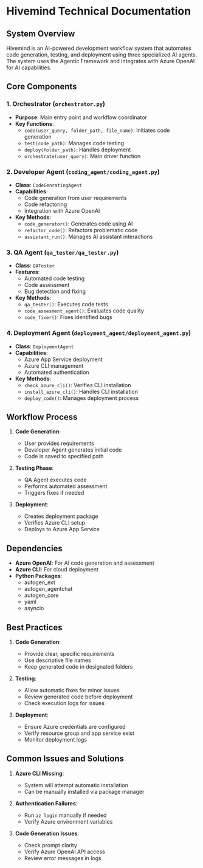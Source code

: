 # Hivemind Technical Documentation

## System Overview

Hivemind is an AI-powered development workflow system that automates code generation, testing, and deployment using three specialized AI agents. The system uses the Agentic Framework and integrates with Azure OpenAI for AI capabilities.

## Core Components

### 1. Orchestrator (`orchestrator.py`)
- **Purpose**: Main entry point and workflow coordinator
- **Key Functions**:
  - `code(user_query, folder_path, file_name)`: Initiates code generation
  - `test(code_path)`: Manages code testing
  - `deploy(folder_path)`: Handles deployment
  - `orchestrate(user_query)`: Main driver function

### 2. Developer Agent (`coding_agent/coding_agent.py`)
- **Class**: `CodeGenratingAgent`
- **Capabilities**:
  - Code generation from user requirements
  - Code refactoring
  - Integration with Azure OpenAI
- **Key Methods**:
  - `code_generator()`: Generates code using AI
  - `refactor_code()`: Refactors problematic code
  - `assistant_run()`: Manages AI assistant interactions

### 3. QA Agent (`qa_tester/qa_tester.py`)
- **Class**: `QATester`
- **Features**:
  - Automated code testing
  - Code assessment
  - Bug detection and fixing
- **Key Methods**:
  - `qa_tester()`: Executes code tests
  - `code_assesment_agent()`: Evaluates code quality
  - `code_fixer()`: Fixes identified bugs

### 4. Deployment Agent (`deployment_agent/deployment_agent.py`)
- **Class**: `DeploymentAgent`
- **Capabilities**:
  - Azure App Service deployment
  - Azure CLI management
  - Automated authentication
- **Key Methods**:
  - `check_azure_cli()`: Verifies CLI installation
  - `install_azure_cli()`: Handles CLI installation
  - `deploy_code()`: Manages deployment process

## Workflow Process

1. **Code Generation**:
   - User provides requirements
   - Developer Agent generates initial code
   - Code is saved to specified path

2. **Testing Phase**:
   - QA Agent executes code
   - Performs automated assessment
   - Triggers fixes if needed

3. **Deployment**:
   - Creates deployment package
   - Verifies Azure CLI setup
   - Deploys to Azure App Service

## Dependencies

- **Azure OpenAI**: For AI code generation and assessment
- **Azure CLI**: For cloud deployment
- **Python Packages**:
  - autogen_ext
  - autogen_agentchat
  - autogen_core
  - yaml
  - asyncio

## Best Practices

1. **Code Generation**:
   - Provide clear, specific requirements
   - Use descriptive file names
   - Keep generated code in designated folders

2. **Testing**:
   - Allow automatic fixes for minor issues
   - Review generated code before deployment
   - Check execution logs for issues

3. **Deployment**:
   - Ensure Azure credentials are configured
   - Verify resource group and app service exist
   - Monitor deployment logs

## Common Issues and Solutions

1. **Azure CLI Missing**:
   - System will attempt automatic installation
   - Can be manually installed via package manager

2. **Authentication Failures**:
   - Run `az login` manually if needed
   - Verify Azure environment variables

3. **Code Generation Issues**:
   - Check prompt clarity
   - Verify Azure OpenAI API access
   - Review error messages in logs